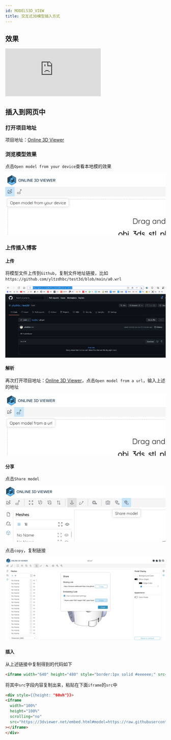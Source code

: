 ```yaml
---
id: MODELS3D_VIEW
title: 交互式3D模型插入方式
---
```


## 效果
<div class="iframe_viewer">
    <iframe src="https://3dviewer.net/embed.html#model=https://blog-1303691209.cos.ap-nanjing.myqcloud.com/models/lab_s.3mf$envsettings=fishermans_bastion,off$backgroundcolor=255,255,255$defaultcolor=200,200,200$edgesettings=on,0,0,0,10"
    scrolling="no" border="0" frameborder="no" framespacing="0" allowfullscreen="true"> </iframe>
</div>


## 插入到网页中

### 打开项目地址

项目地址：[Online 3D Viewer](https://3dviewer.net/index.html)

### 浏览模型效果

点击`Open model from your device`查看本地模的效果

![3D1](img/3D模型查看器/3D1.png)

### 上传插入博客

#### 上传

将模型文件上传到`Github`，复制文件地址链接，比如`https://github.com/yltzdhbc/test3d/blob/main/a0.wrl`

![3D3](img/3D模型查看器/3D3.png)

#### 解析

再次打开项目地址：[Online 3D Viewer](https://3dviewer.net/index.html)，点击`Open model from a url`，输入上述的地址

![3D2](img/3D模型查看器/3D2.png)

#### 分享

点击`Share model`

![3D4](img/3D模型查看器/3D4.png)

点击`copy`，复制链接

![3D5](img/3D模型查看器/3D5.png)

#### 插入

从上述链接中复制得到的代码如下

```html
<iframe width="640" height="480" style="border:1px solid #eeeeee;" src="https://3dviewer.net/embed.html#model=https://raw.githubusercontent.com/yltzdhbc/test3d/main/a0.wrl$camera=-0.10019,0.08508,0.10031,-0.05003,0.01821,0.00000,0.00000,1.00000,0.00000$envsettings=fishermans_bastion,off$backgroundcolor=255,255,255$defaultcolor=200,200,200$edgesettings=on,0,0,0,7"></iframe>
```

将其中`src`字段内容复制出来，粘贴在下面`iframe`的`src`中

```html
<div style={{height: "60vh"}}>
<iframe
  width="100%"
  height="100%"
  scrolling="no"
  src="https://3dviewer.net/embed.html#model=https://raw.githubusercontent.com/yltzdhbc/test3d/main/a0.wrl$camera=-0.10019,0.08508,0.10031,-0.05003,0.01821,0.00000,0.00000,1.00000,0.00000$envsettings=fishermans_bastion,off$backgroundcolor=255,255,255$defaultcolor=200,200,200$edgesettings=on,0,0,0,7"
></iframe>
</div>
```

